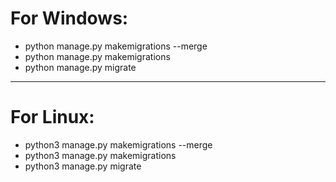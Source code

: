 <div>
    <h1>For Windows:</h1>
    <ul>
        <li>python manage.py makemigrations --merge</li>
        <li>python manage.py makemigrations</li>
        <li>python manage.py migrate</li>
    </ul>
</div>

<hr>

<div>
    <h1>For Linux:</h1>
    <ul>
        <li>python3 manage.py makemigrations --merge</li>
        <li>python3 manage.py makemigrations</li>
        <li>python3 manage.py migrate</li>
    </ul>
</div>
